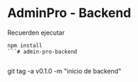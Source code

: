 # AdminPro - Backend

Recuerden ejecutar 

```
npm install
```# admin-pro-backend


```
git tag -a v0.1.0 -m "inicio de backend"

```